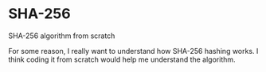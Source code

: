 # SHA-256
SHA-256 algorithm from scratch

For some reason, I really want to understand how SHA-256 hashing works.
I think coding it from scratch would help me understand the algorithm.
